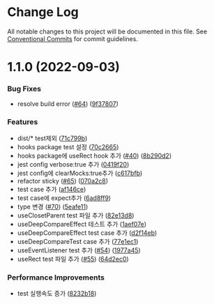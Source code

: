 # Change Log

All notable changes to this project will be documented in this file.
See [Conventional Commits](https://conventionalcommits.org) for commit guidelines.

# 1.1.0 (2022-09-03)


### Bug Fixes

* resolve build error ([#64](https://github.com/temm1210/react-monorepo/issues/64)) ([9f37807](https://github.com/temm1210/react-monorepo/commit/9f37807be394b4add28c9481c5cd04080097ca87))


### Features

* dist/* test제외 ([71c799b](https://github.com/temm1210/react-monorepo/commit/71c799ba0b74071ba496371dcdbc2850a1cd9d6a))
* hooks package test 설정 ([70c2665](https://github.com/temm1210/react-monorepo/commit/70c2665baac8addb5fa291a46518ca591d9422e9))
* hooks package에 useRect hook 추가 ([#40](https://github.com/temm1210/react-monorepo/issues/40)) ([8b290d2](https://github.com/temm1210/react-monorepo/commit/8b290d2b431c8ed198688b18b18657b54c1451af))
* jest config verbose:true 추가 ([0419f20](https://github.com/temm1210/react-monorepo/commit/0419f20779e1748882ec02e180d6cdf84fe17d0d))
* jest config에 clearMocks:true추가 ([c617bfb](https://github.com/temm1210/react-monorepo/commit/c617bfba7b4818756aef666e12d5b73c767ab6db))
* refactor sticky ([#65](https://github.com/temm1210/react-monorepo/issues/65)) ([070a2c8](https://github.com/temm1210/react-monorepo/commit/070a2c8e49ba95fca5b8fa4f746172fe4bea4577))
* test case 추가 ([af146ce](https://github.com/temm1210/react-monorepo/commit/af146ce97e062a6e814776a148f5da5fe5703412))
* test case에 expect추가 ([6ad8ff9](https://github.com/temm1210/react-monorepo/commit/6ad8ff94437df20cd63b03a811ca7cda498f046d))
* type 변경 ([#70](https://github.com/temm1210/react-monorepo/issues/70)) ([5eafe11](https://github.com/temm1210/react-monorepo/commit/5eafe1141bee05e57bf0f7ad0f9e9d28a3c2b7ba))
* useClosetParent test 파일 추가 ([82e13d8](https://github.com/temm1210/react-monorepo/commit/82e13d8e7d2797881b3df76022776baa98c5512c))
* useDeepCompareEffect 테스트 추가 ([1aef07e](https://github.com/temm1210/react-monorepo/commit/1aef07e1bc9a215848f58fe6d7637b849898578d))
* useDeepCompareEffect test case 추가 ([d2f14eb](https://github.com/temm1210/react-monorepo/commit/d2f14eb46e0ea93942d406b4e10d4d30d9f4bee9))
* useDeepCompareTest case 추가 ([77e1ec1](https://github.com/temm1210/react-monorepo/commit/77e1ec1ef8338c9a211e132e62932bf8c090bf4d))
* useEventListener test 추가 ([#54](https://github.com/temm1210/react-monorepo/issues/54)) ([1977a45](https://github.com/temm1210/react-monorepo/commit/1977a452879b001caa5d15008e88fb75b81ad247))
* useRect test 파일 추가 ([#55](https://github.com/temm1210/react-monorepo/issues/55)) ([64d2ec0](https://github.com/temm1210/react-monorepo/commit/64d2ec046c2be6c5a7b59cc7bf01a85b1681f2e0))


### Performance Improvements

* test 실행속도 증가 ([8232b18](https://github.com/temm1210/react-monorepo/commit/8232b18ddc50ad4a194df3add0dce0bd6f68035c))
